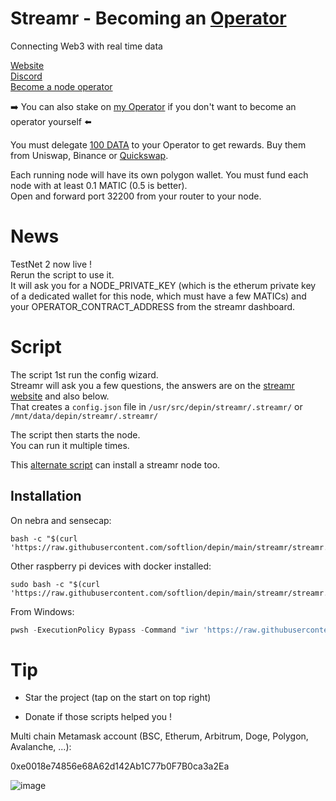 # Streamr - Becoming an [Operator](https://streamr.network/hub/network/operators)

Connecting Web3 with real time data  

[Website](https://streamr.network/)  
[Discord](https://discord.gg/gZAm8P7hK8)  
[Become a node operator](https://docs.streamr.network/guides/become-an-operator/)

➡️ You can also stake on [my Operator](https://streamr.network/hub/network/operators/0xb081961f8b4d5da919c52500f210f49edfe0c2af) if you don't want to become an operator yourself ⬅️

You must delegate [100 DATA](https://streamr.network/stake-and-earn/) to your Operator to get rewards. Buy them from Uniswap, Binance or [Quickswap](https://quickswap.exchange/#/swap?outputCurrency=0x3a9A81d576d83FF21f26f325066054540720fC34&swapIndex=0&currency0=ETH).

Each running node will have its own polygon wallet. You must fund each node with at least 0.1 MATIC (0.5 is better).  
Open and forward port 32200 from your router to your node.

# News
TestNet 2 now live !  
Rerun the script to use it.  
It will ask you for a NODE_PRIVATE_KEY (which is the etherum private key of a dedicated wallet for this node, which must have a few MATICs) and your OPERATOR_CONTRACT_ADDRESS from the streamr dashboard.

# Script

The script 1st run the config wizard.  
Streamr will ask you a few questions, the answers are on the [streamr website](https://docs.streamr.network/node-runners/run-a-node/) and also below.  
That creates a `config.json` file in `/usr/src/depin/streamr/.streamr/` or `/mnt/data/depin/streamr/.streamr/`

The script then starts the node.  
You can run it multiple times.

This [alternate script](https://github.com/logicethos/streamrRUN/) can install a streamr node too.

## Installation

On nebra and sensecap:

```shell
bash -c "$(curl 'https://raw.githubusercontent.com/softlion/depin/main/streamr/streamr.sh')"
```

Other raspberry pi devices with docker installed:
```shell
sudo bash -c "$(curl 'https://raw.githubusercontent.com/softlion/depin/main/streamr/streamr.sh')"
```

From Windows:
```powershell
pwsh -ExecutionPolicy Bypass -Command "iwr 'https://raw.githubusercontent.com/softlion/depin/main/streamr/streamr.ps1' | iex"
```

# Tip

* Star the project (tap on the start on top right)

* Donate if those scripts helped you !  

Multi chain Metamask account (BSC, Etherum, Arbitrum, Doge, Polygon, Avalanche, ...):

0xe0018e74856e68A62d142Ab1C77b0F7B0ca3a2Ea

![image](https://github.com/softlion/defli/assets/190756/9d4f1589-5f7f-46f4-ae0d-1190d2e22762)
